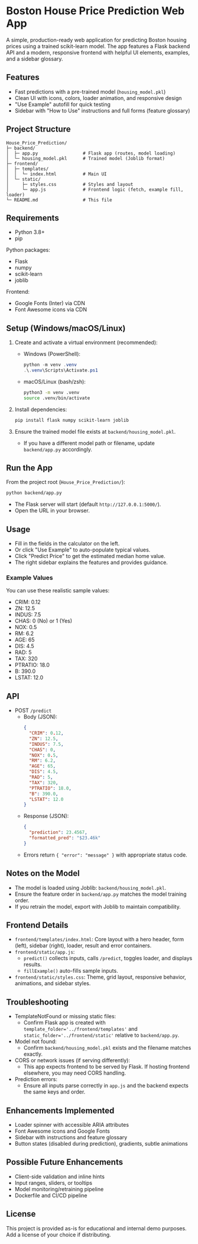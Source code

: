 # Boston House Price Prediction Web App

A simple, production-ready web application for predicting Boston housing prices using a trained scikit-learn model. The app features a Flask backend API and a modern, responsive frontend with helpful UI elements, examples, and a sidebar glossary.

## Features

- Fast predictions with a pre-trained model (`housing_model.pkl`)
- Clean UI with icons, colors, loader animation, and responsive design
- "Use Example" autofill for quick testing
- Sidebar with "How to Use" instructions and full forms (feature glossary)

## Project Structure

```
House_Price_Prediction/
├─ backend/
│  ├─ app.py                 # Flask app (routes, model loading)
│  └─ housing_model.pkl      # Trained model (Joblib format)
├─ frontend/
│  ├─ templates/
│  │  └─ index.html          # Main UI
│  └─ static/
│     ├─ styles.css          # Styles and layout
│     └─ app.js              # Frontend logic (fetch, example fill, loader)
└─ README.md                 # This file
```

## Requirements

- Python 3.8+
- pip

Python packages:
- Flask
- numpy
- scikit-learn
- joblib

Frontend:
- Google Fonts (Inter) via CDN
- Font Awesome icons via CDN

## Setup (Windows/macOS/Linux)

1. Create and activate a virtual environment (recommended):
   - Windows (PowerShell):
     ```powershell
     python -m venv .venv
     .\.venv\Scripts\Activate.ps1
     ```
   - macOS/Linux (bash/zsh):
     ```bash
     python3 -m venv .venv
     source .venv/bin/activate
     ```

2. Install dependencies:
   ```bash
   pip install flask numpy scikit-learn joblib
   ```

3. Ensure the trained model file exists at `backend/housing_model.pkl`.
   - If you have a different model path or filename, update `backend/app.py` accordingly.

## Run the App

From the project root (`House_Price_Prediction/`):

```bash
python backend/app.py
```

- The Flask server will start (default `http://127.0.0.1:5000/`).
- Open the URL in your browser.

## Usage

- Fill in the fields in the calculator on the left.
- Or click "Use Example" to auto-populate typical values.
- Click "Predict Price" to get the estimated median home value.
- The right sidebar explains the features and provides guidance.

### Example Values

You can use these realistic sample values:
- CRIM: 0.12
- ZN: 12.5
- INDUS: 7.5
- CHAS: 0 (No) or 1 (Yes)
- NOX: 0.5
- RM: 6.2
- AGE: 65
- DIS: 4.5
- RAD: 5
- TAX: 320
- PTRATIO: 18.0
- B: 390.0
- LSTAT: 12.0

## API

- POST `/predict`
  - Body (JSON):
    ```json
    {
      "CRIM": 0.12,
      "ZN": 12.5,
      "INDUS": 7.5,
      "CHAS": 0,
      "NOX": 0.5,
      "RM": 6.2,
      "AGE": 65,
      "DIS": 4.5,
      "RAD": 5,
      "TAX": 320,
      "PTRATIO": 18.0,
      "B": 390.0,
      "LSTAT": 12.0
    }
    ```
  - Response (JSON):
    ```json
    {
      "prediction": 23.4567,
      "formatted_pred": "$23.46k"
    }
    ```
  - Errors return `{ "error": "message" }` with appropriate status code.

## Notes on the Model

- The model is loaded using Joblib: `backend/housing_model.pkl`.
- Ensure the feature order in `backend/app.py` matches the model training order.
- If you retrain the model, export with Joblib to maintain compatibility.

## Frontend Details

- `frontend/templates/index.html`: Core layout with a hero header, form (left), sidebar (right), loader, result and error containers.
- `frontend/static/app.js`:
  - `predict()` collects inputs, calls `/predict`, toggles loader, and displays results.
  - `fillExample()` auto-fills sample inputs.
- `frontend/static/styles.css`: Theme, grid layout, responsive behavior, animations, and sidebar styles.

## Troubleshooting

- TemplateNotFound or missing static files:
  - Confirm Flask app is created with `template_folder='../frontend/templates'` and `static_folder='../frontend/static'` relative to `backend/app.py`.
- Model not found:
  - Confirm `backend/housing_model.pkl` exists and the filename matches exactly.
- CORS or network issues (if serving differently):
  - This app expects frontend to be served by Flask. If hosting frontend elsewhere, you may need CORS handling.
- Prediction errors:
  - Ensure all inputs parse correctly in `app.js` and the backend expects the same keys and order.

## Enhancements Implemented

- Loader spinner with accessible ARIA attributes
- Font Awesome icons and Google Fonts
- Sidebar with instructions and feature glossary
- Button states (disabled during prediction), gradients, subtle animations

## Possible Future Enhancements

- Client-side validation and inline hints
- Input ranges, sliders, or tooltips
- Model monitoring/retraining pipeline
- Dockerfile and CI/CD pipeline

## License

This project is provided as-is for educational and internal demo purposes. Add a license of your choice if distributing.
